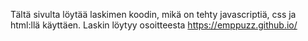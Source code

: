 Tältä sivulta löytää laskimen koodin, mikä on tehty javascriptiä, css ja html:llä käyttäen.
Laskin löytyy osoitteesta https://emppuzz.github.io/
